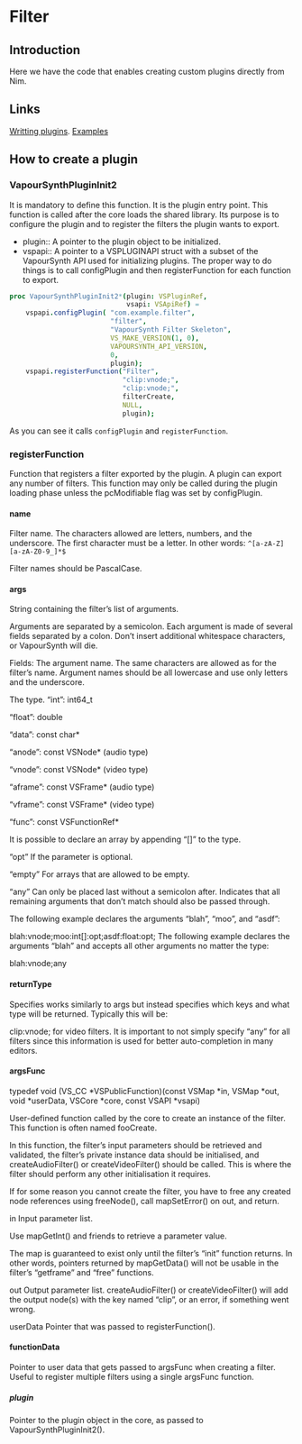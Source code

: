 # Filter
## Introduction
Here we have the code that enables creating custom plugins directly from Nim.

## Links
[Writting plugins](http://vapoursynth.com/doc/api/vapoursynth4.h.html#writing-plugins).
[Examples](https://github.com/vapoursynth/vapoursynth/tree/master/sdk)


## How to create a plugin
### VapourSynthPluginInit2
It is mandatory to define this function. It is the plugin entry point. This function is called after the core loads the shared library. Its purpose is to configure the plugin and to register the filters the plugin wants to export.

- plugin:: A pointer to the plugin object to be initialized.
- vspapi:: A pointer to a VSPLUGINAPI struct with a subset of the VapourSynth API used for initializing plugins. The proper way to do things is to call configPlugin and then registerFunction for each function to export.

```nim
proc VapourSynthPluginInit2*(plugin: VSPluginRef, 
                             vsapi: VSApiRef) =
    vspapi.configPlugin( "com.example.filter", 
                         "filter", 
                         "VapourSynth Filter Skeleton", 
                         VS_MAKE_VERSION(1, 0), 
                         VAPOURSYNTH_API_VERSION, 
                         0, 
                         plugin);
    vspapi.registerFunction("Filter", 
                            "clip:vnode;", 
                            "clip:vnode;", 
                            filterCreate, 
                            NULL, 
                            plugin);
```

As you can see it calls `configPlugin` and `registerFunction`.
### registerFunction
Function that registers a filter exported by the plugin. A plugin can export any number of filters. This function may only be called during the plugin loading phase unless the pcModifiable flag was set by configPlugin.
#### name
Filter name. The characters allowed are letters, numbers, and the underscore. The first character must be a letter. In other words: `^[a-zA-Z][a-zA-Z0-9_]*$`

Filter names should be PascalCase.

#### args
String containing the filter’s list of arguments.

Arguments are separated by a semicolon. Each argument is made of several fields separated by a colon. Don’t insert additional whitespace characters, or VapourSynth will die.

Fields:
The argument name.
The same characters are allowed as for the filter’s name. Argument names should be all lowercase and use only letters and the underscore.

The type.
“int”: int64_t

“float”: double

“data”: const char*

“anode”: const VSNode* (audio type)

“vnode”: const VSNode* (video type)

“aframe”: const VSFrame* (audio type)

“vframe”: const VSFrame* (video type)

“func”: const VSFunctionRef*

It is possible to declare an array by appending “[]” to the type.

“opt”
If the parameter is optional.

“empty”
For arrays that are allowed to be empty.

“any”
Can only be placed last without a semicolon after. Indicates that all remaining arguments that don’t match should also be passed through.

The following example declares the arguments “blah”, “moo”, and “asdf”:

blah:vnode;moo:int[]:opt;asdf:float:opt;
The following example declares the arguments “blah” and accepts all other arguments no matter the type:

blah:vnode;any
#### returnType
Specifies works similarly to args but instead specifies which keys and what type will be returned. Typically this will be:

clip:vnode;
for video filters. It is important to not simply specify “any” for all filters since this information is used for better auto-completion in many editors.

#### argsFunc
typedef void (VS_CC *VSPublicFunction)(const VSMap *in, VSMap *out, void *userData, VSCore *core, const VSAPI *vsapi)

User-defined function called by the core to create an instance of the filter. This function is often named fooCreate.

In this function, the filter’s input parameters should be retrieved and validated, the filter’s private instance data should be initialised, and createAudioFilter() or createVideoFilter() should be called. This is where the filter should perform any other initialisation it requires.

If for some reason you cannot create the filter, you have to free any created node references using freeNode(), call mapSetError() on out, and return.

in
Input parameter list.

Use mapGetInt() and friends to retrieve a parameter value.

The map is guaranteed to exist only until the filter’s “init” function returns. In other words, pointers returned by mapGetData() will not be usable in the filter’s “getframe” and “free” functions.

out
Output parameter list. createAudioFilter() or createVideoFilter() will add the output node(s) with the key named “clip”, or an error, if something went wrong.

userData
Pointer that was passed to registerFunction().

#### functionData
Pointer to user data that gets passed to argsFunc when creating a filter. Useful to register multiple filters using a single argsFunc function.

##### plugin
Pointer to the plugin object in the core, as passed to VapourSynthPluginInit2().